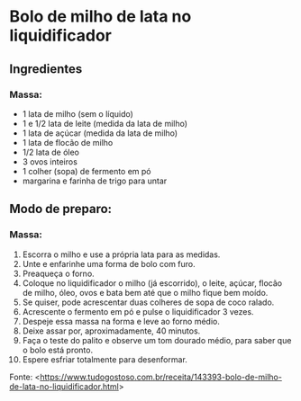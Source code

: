 #  Bolo de milho de lata no liquidificador
## Ingredientes
### Massa:
* 1 lata de milho (sem o líquido)
* 1 e 1/2 lata de leite (medida da lata de milho)
* 1 lata de açúcar (medida da lata de milho)
* 1 lata de flocão de milho
* 1/2 lata de óleo 
* 3 ovos inteiros
* 1 colher (sopa) de fermento em pó
* margarina e farinha de trigo para untar

## Modo de preparo: 
### Massa:
1. Escorra o milho e use a própria lata para as medidas.
2. Unte e enfarinhe uma forma de bolo com furo.
3. Preaqueça o forno.
4. Coloque no liquidificador o milho (já escorrido), o leite, açúcar, flocão de milho, óleo, ovos e bata bem até que o milho fique bem moído.
5. Se quiser, pode acrescentar duas colheres de sopa de coco ralado.
6. Acrescente o fermento em pó e pulse o liquidificador 3 vezes.
7. Despeje essa massa na forma e leve ao forno médio.
8. Deixe assar por, aproximadamente, 40 minutos.
9. Faça o teste do palito e observe um tom dourado médio, para saber que o bolo está pronto.
10. Espere esfriar totalmente para desenformar.

Fonte: <<https://www.tudogostoso.com.br/receita/143393-bolo-de-milho-de-lata-no-liquidificador.html>> 


